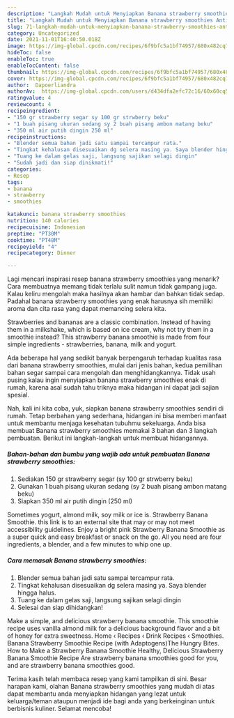 ```yaml
---
description: "Langkah Mudah untuk Menyiapkan Banana strawberry smoothies Anti Gagal"
title: "Langkah Mudah untuk Menyiapkan Banana strawberry smoothies Anti Gagal"
slug: 71-langkah-mudah-untuk-menyiapkan-banana-strawberry-smoothies-anti-gagal
category: Uncategorized
date: 2021-11-01T16:40:50.018Z
image: https://img-global.cpcdn.com/recipes/6f9bfc5a1bf74957/680x482cq70/banana-strawberry-smoothies-foto-resep-utama.jpg
hideToc: false
enableToc: true
enableTocContent: false
thumbnail: https://img-global.cpcdn.com/recipes/6f9bfc5a1bf74957/680x482cq70/banana-strawberry-smoothies-foto-resep-utama.jpg
cover: https://img-global.cpcdn.com/recipes/6f9bfc5a1bf74957/680x482cq70/banana-strawberry-smoothies-foto-resep-utama.jpg
author:  Dapoerliandra
authorAv:  https://img-global.cpcdn.com/users/d434dfa2efc72c16/60x60cq50/avatar.jpg
ratingvalue: 4
reviewcount: 4
recipeingredient:
- "150 gr strawberry segar sy 100 gr strwberry beku"
- "1 buah pisang ukuran sedang sy 2 buah pisang ambon matang beku"
- "350 ml air putih dingin 250 ml"
recipeinstructions:
- "Blender semua bahan jadi satu sampai tercampur rata."
- "Tingkat kehalusan disesuaikan dg selera masing ya. Saya blender hingga halus."
- "Tuang ke dalam gelas saji, langsung sajikan selagi dingin"
- "Sudah jadi dan siap dinikmati!"
categories:
- Resep
tags:
- banana
- strawberry
- smoothies

katakunci: banana strawberry smoothies 
nutrition: 140 calories
recipecuisine: Indonesian
preptime: "PT30M"
cooktime: "PT48M"
recipeyield: "4"
recipecategory: Dinner

---
```



Lagi mencari inspirasi resep banana strawberry smoothies yang menarik? Cara membuatnya memang tidak terlalu sulit namun tidak gampang juga. Kalau keliru mengolah maka hasilnya akan hambar dan bahkan tidak sedap. Padahal banana strawberry smoothies yang enak harusnya sih memiliki aroma dan cita rasa yang dapat memancing selera kita.


Strawberries and bananas are a classic combination. Instead of having them in a milkshake, which is based on ice cream, why not try them in a smoothie instead? This strawberry banana smoothie is made from four simple ingredients - strawberries, banana, milk and yogurt.

Ada beberapa hal yang sedikit banyak berpengaruh terhadap kualitas rasa dari banana strawberry smoothies, mulai dari jenis bahan, kedua pemilihan bahan segar sampai cara mengolah dan menghidangkannya. Tidak usah pusing kalau ingin menyiapkan banana strawberry smoothies enak di rumah, karena asal sudah tahu triknya maka hidangan ini dapat jadi sajian spesial.


Nah, kali ini kita coba, yuk, siapkan banana strawberry smoothies sendiri di rumah. Tetap berbahan yang sederhana, hidangan ini bisa memberi manfaat untuk membantu menjaga kesehatan tubuhmu sekeluarga. Anda bisa membuat Banana strawberry smoothies memakai 3 bahan dan 3 langkah pembuatan. Berikut ini langkah-langkah untuk membuat hidangannya.

<!--inarticleads1-->

##### Bahan-bahan dan bumbu yang wajib ada untuk pembuatan Banana strawberry smoothies:

1. Sediakan 150 gr strawberry segar (sy 100 gr strwberry beku)
1. Gunakan 1 buah pisang ukuran sedang (sy 2 buah pisang ambon matang beku)
1. Siapkan 350 ml air putih dingin (250 ml)


Sometimes yogurt, almond milk, soy milk or ice is. Strawberry Banana Smoothie. this link is to an external site that may or may not meet accessibility guidelines. Enjoy a bright pink Strawberry Banana Smoothie as a super quick and easy breakfast or snack on the go. All you need are four ingredients, a blender, and a few minutes to whip one up. 

<!--inarticleads2-->

##### Cara memasak Banana strawberry smoothies:

1. Blender semua bahan jadi satu sampai tercampur rata.
1. Tingkat kehalusan disesuaikan dg selera masing ya. Saya blender hingga halus.
1. Tuang ke dalam gelas saji, langsung sajikan selagi dingin
1. Selesai dan siap dihidangkan!

Make a simple, and delicious strawberry banana smoothie. This smoothie recipe uses vanilla almond milk for a delicious background flavor and a bit of honey for extra sweetness. Home ‹ Recipes ‹ Drink Recipes ‹ Smoothies. Banana Strawberry Smoothie Recipe (with Adaptogens)The Hungry Bites. How to Make a Strawberry Banana Smoothie Healthy, Delicious Strawberry Banana Smoothie Recipe Are strawberry banana smoothies good for you, and are strawberry banana smoothies good. 

Terima kasih telah membaca resep yang kami tampilkan di sini. Besar harapan kami, olahan Banana strawberry smoothies yang mudah di atas dapat membantu anda menyiapkan hidangan yang lezat untuk keluarga/teman ataupun menjadi ide bagi anda yang berkeinginan untuk berbisnis kuliner. Selamat mencoba!
